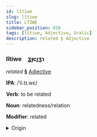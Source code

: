 ```yaml
---
id: lîtiwe
slug: lîtiwe
title: LTİWE
sidebar_position: 816
tags: [lîtiwe, Adjective, Uralic]
description: related § Adjective
---
```


### lîtiwe&emsp;<span kind="abugida">ʓɟcȷʒɿ</span>

*related* **§** [Adjective](../../tags/Adjective)

**IPA**: /ˈli.tɪ.wɛ/

**Verb**: to be related

**Noun**: relatedness/relation

**Modifier**: related

<details>
    <summary>Origin</summary>
    Finnish liittyvä [ˈliːt̪ːyʋæ]<br/>
    <em>Uralic Language Family</em>
</details>